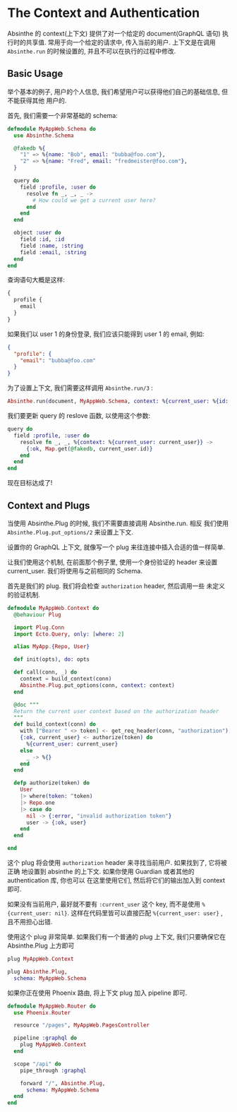 # The Context and Authentication

Absinthe 的 context(上下文) 提供了对一个给定的 document(GraphQL 语句) 执行时的共享值.
常用于向一个给定的请求中, 传入当前的用户. 上下文是在调用 `Absinthe.run` 的时候设置的,
并且不可以在执行的过程中修改.

## Basic Usage

举个基本的例子, 用户的个人信息, 我们希望用户可以获得他们自己的基础信息, 但不能获得其他
用户的.

首先, 我们需要一个非常基础的 schema:

```elixir
defmodule MyAppWeb.Schema do
  use Absinthe.Schema

  @fakedb %{
    "1" => %{name: "Bob", email: "bubba@foo.com"},
    "2" => %{name: "Fred", email: "fredmeister@foo.com"},
  }

  query do
    field :profile, :user do
      resolve fn _, _, _ ->
        # How could we get a current user here?
      end
    end
  end

  object :user do
    field :id, :id
    field :name, :string
    field :email, :string
  end
end
```

查询语句大概是这样:

```graphql
{
  profile {
    email
  }
}
```

如果我们以 user 1 的身份登录, 我们应该只能得到 user 1 的 email, 例如:

```json
{
  "profile": {
    "email": "bubba@foo.com"
  }
}
```

为了设置上下文, 我们需要这样调用 `Absinthe.run/3` :

```elixir
Absinthe.run(document, MyAppWeb.Schema, context: %{current_user: %{id: "1"}})
```

我们要更新 query 的 reslove 函数, 以使用这个参数:

```elixir
query do
  field :profile, :user do
    resolve fn _, _, %{context: %{current_user: current_user}} ->
      {:ok, Map.get(@fakedb, current_user.id)}
    end
  end
end
```

现在目标达成了!

## Context and Plugs

当使用 Absinthe.Plug 的时候, 我们不需要直接调用 Absinthe.run. 相反
我们使用 `Absinthe.Plug.put_options/2` 来设置上下文.

设置你的 GraphQL 上下文, 就像写一个 plug 来往连接中插入合适的值一样简单.

让我们使用这个机制, 在前面那个例子里, 使用一个身份验证的 header 来设置
current_user. 我们将使用与之前相同的 Schema.

首先是我们的 plug. 我们将会检查 `authorization` header, 然后调用一些
未定义的验证机制.

```elixir
defmodule MyAppWeb.Context do
  @behaviour Plug

  import Plug.Conn
  import Ecto.Query, only: [where: 2]

  alias MyApp.{Repo, User}

  def init(opts), do: opts

  def call(conn, _) do
    context = build_context(conn)
    Absinthe.Plug.put_options(conn, context: context)
  end

  @doc """
  Return the current user context based on the authorization header
  """
  def build_context(conn) do
    with ["Bearer " <> token] <- get_req_header(conn, "authorization"),
    {:ok, current_user} <- authorize(token) do
      %{current_user: current_user}
    else
      _ -> %{}
    end
  end

  defp authorize(token) do
    User
    |> where(token: ^token)
    |> Repo.one
    |> case do
      nil -> {:error, "invalid authorization token"}
      user -> {:ok, user}
    end
  end

end
```

这个 plug 将会使用 `authorization` header 来寻找当前用户. 如果找到了, 它将被正确
地设置到 absinthe 的上下文. 如果你使用 Guardian 或者其他的 authentication 库, 你也可以
在这里使用它们, 然后将它们的输出加入到 context 即可.

如果没有当前用户, 最好就不要有 `:current_user` 这个 key, 而不是使用 `%{current_user: nil}`.
这样在代码里皆可以直接匹配 `%{current_user: user}` , 且不用担心出错.

使用这个 plug 非常简单. 如果我们有一个普通的 plug 上下文, 我们只要确保它在 Absinthe.Plug 上方即可


```elixir
plug MyAppWeb.Context

plug Absinthe.Plug,
  schema: MyAppWeb.Schema
```

如果你正在使用 Phoenix 路由, 将上下文 plug 加入 pipeline 即可.

```elixir
defmodule MyAppWeb.Router do
  use Phoenix.Router

  resource "/pages", MyAppWeb.PagesController

  pipeline :graphql do
    plug MyAppWeb.Context
  end

  scope "/api" do
    pipe_through :graphql

    forward "/", Absinthe.Plug,
      schema: MyAppWeb.Schema
  end
end
```